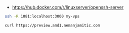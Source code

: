 - https://hub.docker.com/r/linuxserver/openssh-server

```bash
ssh -R 1081:localhost:3000 my-vps

curl https://preview.amd1.nemanjamitic.com
```